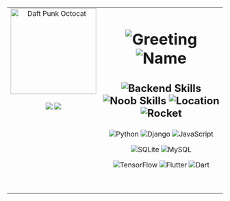 <table align="center" width="100%">
  <tr>
    <td align="center" valign="top" width="30%">
      <img src="https://octodex.github.com/images/daftpunktocat-guy.gif" width="200px" alt="Daft Punk Octocat">
      <br>
      <br>
      <a href="https://www.linkedin.com/in/your-profile" target="_blank"><img src="https://img.shields.io/badge/Connect%20with%20me%20on%20LinkedIn-blue?style=for-the-badge&logo=linkedin"></a>
      <a href="https://twitter.com/your-handle" target="_blank"><img src="https://img.shields.io/badge/Follow%20me%20on%20Twitter-blue?style=for-the-badge&logo=twitter"></a>
    </td>
    <td align="center" valign="top" width="70%">
      <h1 align="center" style="font-size: 36px;">
        <img src="https://img.shields.io/badge/-Hey%20there!-yellowgreen?style=for-the-badge" alt="Greeting">
        <img src="https://img.shields.io/badge/-Vishnu%20K%20M-orange?style=for-the-badge" alt="Name">
      </h1>
      <h3 align="center" style="font-size: 24px;">
        <img src="https://img.shields.io/badge/-Backend%20Maestro-darkred?style=for-the-badge" alt="Backend Skills">
        <img src="https://img.shields.io/badge/-Noob%20Developer-lightgrey?style=for-the-badge" alt="Noob Skills">
        <img src="https://img.shields.io/badge/-from%20India-blue?style=for-the-badge" alt="Location">
        <img src="https://img.shields.io/badge/-🚀-critical?style=for-the-badge" alt="Rocket">
      </h3>
      <p align="center">
        <img src="https://img.shields.io/badge/-Python-blue?style=for-the-badge&logo=python&logoColor=white" alt="Python">
        <img src="https://img.shields.io/badge/-Django-darkgreen?style=for-the-badge&logo=django&logoColor=white" alt="Django">
        <img src="https://img.shields.io/badge/-JavaScript-yellow?style=for-the-badge&logo=javascript&logoColor=white" alt="JavaScript">
      </p>
      <p align="center">
        <img src="https://img.shields.io/badge/-SQLite-blue?style=for-the-badge&logo=sqlite&logoColor=white" alt="SQLite">
        <img src="https://img.shields.io/badge/-MySQL-blueviolet?style=for-the-badge&logo=mysql&logoColor=white" alt="MySQL">
      </p>
      <p align="center">
        <img src="https://img.shields.io/badge/-TensorFlow-orange?style=for-the-badge&logo=tensorflow&logoColor=white" alt="TensorFlow">
        <img src="https://img.shields.io/badge/-Flutter-blue?style=for-the-badge&logo=flutter&logoColor=white" alt="Flutter">
        <img src="https://img.shields.io/badge/-Dart-blue?style=for-the-badge&logo=dart&logoColor=white" alt="Dart">
      </p>
      <br>
      <p align="center">
        <img src="https://img.shields.io/badge/Languages-Python%20%7C%20JavaScript%20%7C%20C%2B%2B%20%7C%20Java%20%7C%20HTML%20%7C%20CSS%20%7C%20Dart-blue" alt="Languages
